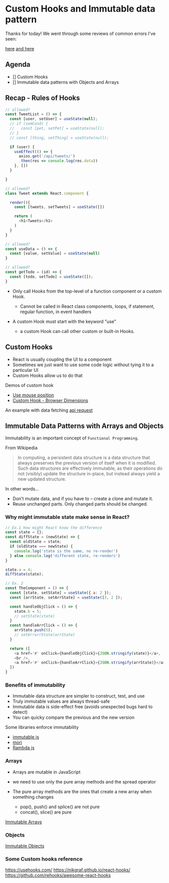 Custom Hooks and Immutable data pattern
===

Thanks for today! We went through some reviews of common errors I've seen:

[here]()
[and here]()

## Agenda

- [] Custom Hooks
- [] Immutable data patterns with Objects and Arrays

## Recap - Rules of Hooks

```js
// allowed?
const TweetList = () => {
  const [user, setUser] = useState(null);
  // if (somCond) {
  //   const [pet, setPet] = useState(null);
  // }
  // const [thing, setThing] = useState(null);

  if (user) {
    useEffect(() => {
      axios.get('/api/tweets/')
      .then(res => console.log(res.data))
    }, [])
  }

}

// allowed?
class Tweet extends React.component {

  render(){
    const [tweets, setTweets] = useState([])

    return (
      <h1>Tweets</h1>
    )
  }
}

// allowed?
const useData = () => {
  const [value, setValue] = useState(null)
}

// allowed?
const getTodo = (id) => {
  const [todo, setTodo] = useState([]);
}
```

- Only call Hooks from the top-level of a function component or a custom Hook.

  - Cannot be called in React class components, loops, if statement, regular function, in event handlers

- A custom Hook must start with the keyword "use"

  - a custom Hook can call other custom or built-in Hooks.


## Custom Hooks

- React is usually coupling the UI to a component
- Sometimes we just want to use some code logic without tying it to a particular UI
- Custom Hooks allow us to do that

Demos of custom hook
- [Use mouse position](https://codesandbox.io/s/use-mouse-position-dxgmv-dxgmv)
- [Custom Hook - Browser Dimensions](https://codesandbox.io/s/custom-hooks-exercise-browser-dimensions-d5tv7)

An example with data fetching
[api request](https://codesandbox.io/s/api-request-customhook-exercise-o7hbb)


## Immutable Data Patterns with Arrays and Objects

Immutability is an important concept of `Functional Programming`.

From Wikipedia

> In computing, a persistent data structure is a data structure that always preserves the previous version of itself when it is modified. Such data structures are effectively immutable, as their operations do not (visibly) update the structure in-place, but instead always yield a new updated structure.

In other words...

- Don’t mutate data, and if you have to – create a clone and mutate it.
- Reuse unchanged parts. Only changed parts should be changed.

### Why might immutable state make sense in React?

```js
// Ex.1 How might React know the difference
const state = {};
const diffState = (newState) => {
  const oldState = state;
  if (oldState === newState) {
    console.log('state is the same, no re-render')
  } else console.log('different state, re-renders')
}

state.a = 4;
diffState(state);

// Ex. 2
const TheComponent = () => {
  const [state, setState] = useState({ a: 2 });
  const [arrState, setArrState] = useState([3, 2 ]);

  const handleObjClick = () => {
    state.b = 5;
    // setState(state)
  }
  const handleArrClick = () => {
    arrState.push(5);
    // setArrarrState(arrState)
  }

  return ([
    <a href='#' onClick={handleObjClick}>{JSON.stringify(state)}</a>,
    <br />,
    <a href='#' onClick={handleArrClick}>{JSON.stringify(arrState)}</a>
  ])
}
```

### Benefits of immutability

- Immutable data structure are simpler to construct, test, and use
- Truly immutable values are always thread-safe
- Immutable data is side-effect free (avoids unexpected bugs hard to detect)
- You can quicky compare the previous and the new version

Some libraries enforce immutability

- [immutable js](https://immutable-js.github.io/immutable-js/)
- [mori](https://swannodette.github.io/mori/)
- [Rambda js](https://ramdajs.com/)

### Arrays

- Arrays are mutable in JavaScript
- we need to use only the pure array methods and the spread operator
- The pure array methods are the ones that create a new array when something changes

  - pop(), push() and splice() are not pure
  - concat(), slice() are pure

[Immutable Arrays](https://codesandbox.io/s/mutable-bush-728of)

### Objects

[Immutable Objects](https://codesandbox.io/s/aged-water-0kt4p)


### Some Custom hooks reference

https://usehooks.com/
https://nikgraf.github.io/react-hooks/
https://github.com/rehooks/awesome-react-hooks


